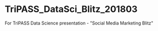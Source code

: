# TriPASS_DataSci_Blitz_201803
For TriPASS Data Science presentation - "Social Media Marketing Blitz"
